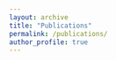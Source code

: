 ```yaml
---
layout: archive
title: "Publications"
permalink: /publications/
author_profile: true
---
```

<!-- <p>https://bibbase.org/ : user: kmithu.uiu@gmail.com</p> -->

<script src="https://bibbase.org/show?bib=https%3A%2F%2Fbibbase.org%2Fnetwork%2Ffiles%2FQR52vTptgfyqBWYeH&noBootstrap=1&jsonp=1"></script>